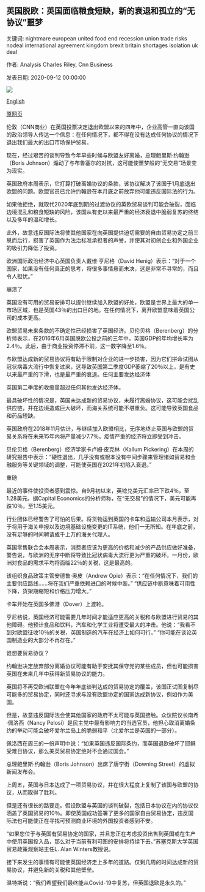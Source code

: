 ## 英国脱欧：英国面临粮食短缺，新的衰退和孤立的“无协议”噩梦

关键词: nightmare european united food end recession union trade risks nodeal international agreement kingdom brexit britain shortages isolation uk deal

作者: Analysis Charles Riley, Cnn Business

发表日期: 2020-09-12 00:00:00

![](https://cdn.cnn.com/cnnnext/dam/assets/200911095946-uk-dover-shipping-super-tease.jpg)

[English](Brexit%3A%20Britain%20risks%20%27no-deal%27%20nightmare%20of%20food%20shortages%2C%20new%20recession%20and%20isolation.md)

[原网页](https://edition.cnn.com/2020/09/12/business/brexit-no-deal-uk-economy/index.html)

伦敦（CNN商业）在英国投票决定退出欧盟以来的四年中，企业高管一直向该国的政治领导人传达一个信息：在任何情况下，都不得在没有达成任何协议的情况下退出我们最大的出口市场保护贸易。

现在，经过艰苦的谈判导致今年早些时候与欧盟友好离婚，总理鲍里斯·约翰逊（Boris Johnson）煽动了与布鲁塞尔的对抗，这可能使噩梦般的“无交易”场景变为现实。

英国政府本周表示，它打算打破离婚协议的条款，该协议解决了该国于1月底退出欧盟的问题。欧盟官员已允许约翰逊在本月底之前放弃他可能违反国际法的行为。

如果他拒绝，就取代2020年底到期的过渡协议的英欧贸易谈判可能会破裂，面临边境混乱和粮食短缺的风险，该国从有史以来最严重的经济衰退中脆弱复苏的终结以及多年的温和增长。

此外，故意违反国际法将使其他国家在向英国提供迫切需要的自由贸易协定之前三思而后行，损害了英国作为法治标准承担者的声誉，并使其对初创企业和外国企业的吸引力降低了投资。

欧洲国际政治经济中心英国负责人戴维·亨尼格（David Henig）表示：“对于一个国家，如果没有任何真正的思考，将很多事情悬而未决，这是非常不寻常的，而且令人担忧。”

崩溃了

英国没有可用的贸易安排可以提供继续加入欧盟的好处，欧盟是世界上最大的单一市场区域，也是英国43％的出口目的地。在任何情况下，离开欧盟意味着英国公司的成本更高。

欧盟贸易未来条款的不确定性已经损害了英国经济。贝伦贝格（Berenberg）的分析师表示，在2016年6月英国脱欧公投之前的三年中，英国GDP的年均增长率为2.4％。此后，由于商业投资停滞不前，这一数字降至1.6％。

与欧盟达成新的贸易协议将有助于限制对企业的进一步损害，因为它们拼命试图从冠状病毒大流行中恢复过来，这导致英国第二季度GDP萎缩了20％以上，是有史以来最严重的下滑，也是最严重的衰退。任何主要发达经济体

英国第二季度的收缩量超过任何其他发达经济体。

最具破坏性的情况是，英国未达成新的贸易协议，未履行离婚协议，这可能会扰乱供应链，并在边境造成巨大破坏，而海关系统可能不堪重负。这可能导致英国食品和药品短缺。

英国政府在2018年11月估计，与继续加入欧盟相比，无序地终止英国与欧盟的贸易关系将在未来15年内将产量减少7.7％。疫情严重的经济将立即受到冲击。

贝伦贝格（Berenberg）经济学家卡卢姆·皮克林（Kallum Pickering）在本周的研究报告中表示：“硬性退出，几乎没有或根本没有中间步骤来管理诸如贸易和金融服务等关键领域的调整，可能使英国在2021年初陷入衰退。”

重磅

最近的事件使投资者感到震惊。自9月初以来，英镑兑美元汇率已下跌4％，至1.28美元。据Capital Economics的分析师称，在“无交易”的情况下，美元可能再跌10％，至1.15美元。

行业团体已经警告了可怕的后果。将货物运到英国的卡车和运输公司本月表示，对于将用于海关申报以及边境基础设施变更的IT系统，他们一无所知。在年底之前，没有足够的时间聘请成千上万的海关代理人。

英国零售联合会本周表示，消费者应该为更高的价格和减少的产品供应做好准备，警告说，与欧洲的无序中断将导致比冠状病毒大流行更为严重的破坏。一月份，欧洲对食品的需求平均将面临22％的关税，这是最高的。

该组织食品政策主管安德鲁·奥皮（Andrew Opie）表示：“在任何情况下，我们的主要供应路线……将在我们严重依赖进口的时候中断。” “供应链中断意味着可用性下降，货架期缩短和价格压力增大。”

卡车开始在英国多佛港（Dover）上渡轮。

亨尼格说，英国经济可能需要几年时间才能适应更高的关税和与欧盟进行贸易的其他障碍。他预计食品和饮料，汽车和化学工业将遭受最大的冲击。他说：“我看不到对欧盟征收10％的关税，英国制造的汽车在经济上如何可行。” “你可能在谈论英国制造业的大部分不再存在。”

谁想要贸易协议？

约翰逊决定放弃部分离婚协议可能有助于安抚其保守党的某些成员，但也可能损害英国在未来几年中获得新贸易协议的能力。

英国将不再受欧洲联盟在今年年底谈判达成的贸易协定的覆盖，该国正试图复制尽可能多的贸易协定，同时还寻求与没有欧盟协定的国家达成新协议，例如作为美国。

但是，故意违反国际法会使其他国家的政府不太可能与英国接触。众议院议长南希·佩洛西（Nancy Pelosi）是民主党中最有影响力的当选官员，他担心取消离婚条约的举动可能会破坏爱尔兰岛上的脆弱和平（北爱尔兰是英国的一部分）。

佩洛西在周三的一份声明中说：“如果英国违反国际条约，而英国退欧破坏了耶稣受难日协议，那么美英贸易协定绝对不会通过国会。”

总理鲍里斯·约翰逊（Boris Johnson）出席了唐宁街（Downing Street）的虚拟新闻发布会。

上周五，英国与日本达成了一项贸易协议，并在很大程度上复制了该国与欧盟的协议，从而取得了胜利。

但是还有很长的路要走。假设欧盟与英国的谈判破裂，包括日本协议在内的协议仅涵盖了英国贸易的10％。即使英国成功签署了更多的国家自由贸易协定，违反国际法也可能使正在寻找可预测商业环境的外国投资者感到不安。

“如果您位于与英国有贸易协定的国家，并且您正在考虑投资出售到英国或在生产中使用英国投入品，那么对于当前有利可图的安排将持续下去。”苏塞克斯大学英国贸易政策观察站主任L. Alan Winters教授说。

接下来发生的事情有可能使英国经济走上多年的道路。仅剩几周的时间达成新的贸易协议，并避免新的关税和其他壁垒。

温特斯说：“我们希望我们最终能从Covid-19中复苏，但英国退欧是永久的。”